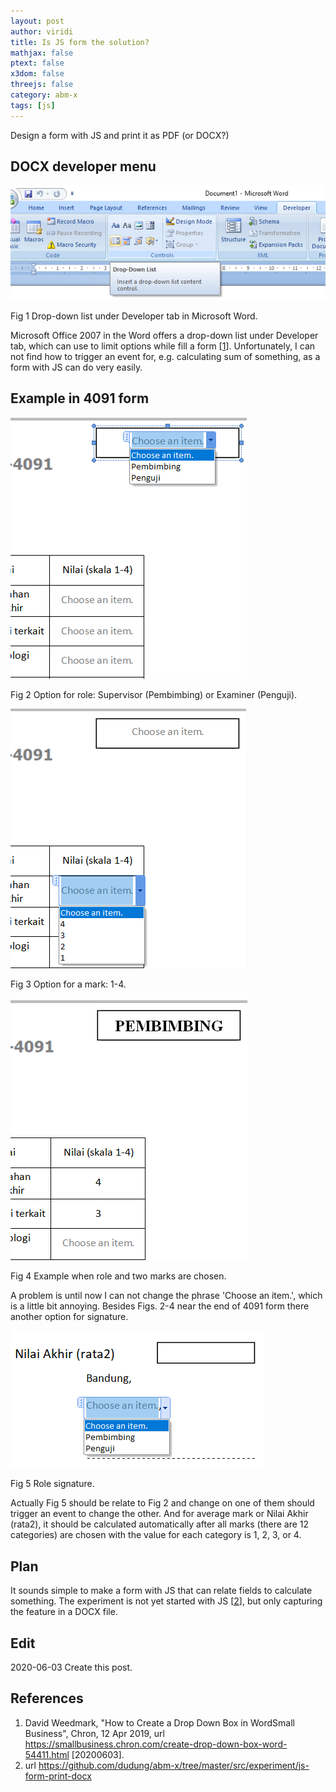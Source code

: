 ```yaml
---
layout: post
author: viridi
title: Is JS form the solution?
mathjax: false
ptext: false
x3dom: false
threejs: false
category: abm-x
tags: [js]
---
```

Design a form with JS and print it as PDF (or DOCX?)

## DOCX developer menu
![](https://github.com/dudung/abm-x/raw/master/src/experiment/js-form-print-docx/drop-down-list.png)

Fig 1 Drop-down list under Developer tab in Microsoft Word.

Microsoft Office 2007 in the Word offers a drop-down list under Developer tab, which can use to limit options while fill a form [[1](#ref1)]. Unfortunately, I can not find how to trigger an event for, e.g. calculating sum of something, as a form with JS can do very easily.

## Example in 4091 form

![](https://github.com/dudung/abm-x/raw/master/src/experiment/js-form-print-docx/4091-0.png)

Fig 2 Option for role: Supervisor (Pembimbing) or Examiner (Penguji).

![](https://github.com/dudung/abm-x/raw/master/src/experiment/js-form-print-docx/4091-1.png)

Fig 3 Option for a mark: 1-4.

![](https://github.com/dudung/abm-x/raw/master/src/experiment/js-form-print-docx/4091-2.png)

Fig 4 Example when role and two marks are chosen.

A problem is until now I can not change the phrase 'Choose an item.', which is a little bit annoying. Besides Figs. 2-4 near the end of 4091 form there another option for signature.

![](https://github.com/dudung/abm-x/raw/master/src/experiment/js-form-print-docx/4091-3.png)

Fig 5 Role signature.

Actually Fig 5 should be relate to Fig 2 and change on one of them should trigger an event to change the other. And for average mark or Nilai Akhir (rata2), it should be calculated automatically after all marks (there are 12 categories) are chosen with the value for each category is 1, 2, 3, or 4.

## Plan
It sounds simple to make a form with JS that can relate fields to calculate something. The experiment is not yet started with JS [[2](#ref2)], but only capturing the feature in a DOCX file.

## Edit
2020-06-03 Create this post. <br />

## References
1. <a name="ref1"></a> David Weedmark, "How to Create a Drop Down Box in WordSmall Business", Chron, 12 Apr 2019, url https://smallbusiness.chron.com/create-drop-down-box-word-54411.html [20200603].
2. <a name="ref2"></a> url <https://github.com/dudung/abm-x/tree/master/src/experiment/js-form-print-docx>
